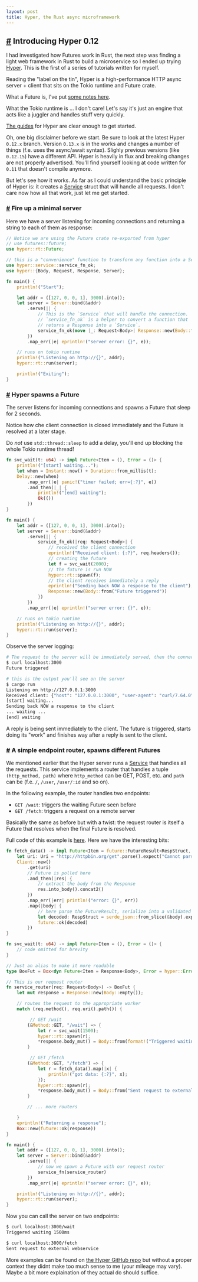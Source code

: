 ```yaml
---
layout: post
title: Hyper, the Rust async microframework
---
```


## <a id="part_1" href="#part_1" class="header-anchor">#</a> Introducing Hyper 0.12

I had investigated how Futures work in Rust, the next step was finding a light web framework in Rust to build a microservice so I ended up trying [Hyper](https://hyper.rs). This is the first of a series of tutorials written for myself.

Reading the "label on the tin", Hyper is a high-performance HTTP async server + client that sits on the Tokio runtime and Future crate.

What a Future is, I've put [some notes here](/2019/07/17/rust-future-examples.html).

What the Tokio runtime is ... I don't care! Let's say it's just an engine that acts like a juggler and handles stuff very quickly.

[The guides](https://hyper.rs/guides/) for Hyper are clear enough to get started.

Oh, one big disclaimer before we start. Be sure to look at the latest Hyper `0.12.x` branch. Version `0.13.x` is in the works and changes a number of things (f.e. uses the async/await syntax). Slighly previous versions (like `0.12.15`) have a different API. Hyper is heavily in flux and breaking changes are not properly advertised. You'll find yourself looking at code written for `0.11` that doesn't compile anymore.

But let's see how it works. As far as I could understand the basic principle of Hyper is: it creates a [Service](https://docs.rs/hyper/0.12.33/hyper/service/trait.Service.html) struct that will handle all requests. I don't care now how all that work, just let me get started.

### <a id="part_1" href="#part_1" class="header-anchor">#</a> Fire up a minimal server

Here we have a server listening for incoming connections and returning a string to each of them as response:

``` rust
// Notice we are using the Future crate re-exported from hyper
// use futures::future;
use hyper::rt::Future;

// this is a "convenience" function to transform any function into a Service
use hyper::service::service_fn_ok;
use hyper::{Body, Request, Response, Server};

fn main() {
    println!("Start");

    let addr = ([127, 0, 0, 1], 3000).into();
    let server = Server::bind(&addr)
        .serve(|| {
            // This is the `Service` that will handle the connection.
            // `service_fn_ok` is a helper to convert a function that
            // returns a Response into a `Service`.
            service_fn_ok(move |_: Request<Body>| Response::new(Body::from("Hello World!\n")))
        })
        .map_err(|e| eprintln!("server error: {}", e));

    // runs on tokio runtime
    println!("Listening on http://{}", addr);
    hyper::rt::run(server);

    println!("Exiting");
}
```

### <a id="part_2" href="#part_2" class="header-anchor">#</a> Hyper spawns a Future

The server listens for incoming connections and spawns a Future that sleep for 2 seconds.

Notice how che client connection is closed immediately and the Future is resolved at a later stage.

Do *not* use `std::thread::sleep` to add a delay, you'll end up blocking the whole Tokio runtime thread!

``` rust
fn svc_wait(t: u64) -> impl Future<Item = (), Error = ()> {
    println!("[start] waiting...");
    let when = Instant::now() + Duration::from_millis(t);
    Delay::new(when)
        .map_err(|e| panic!("timer failed; err={:?}", e))
        .and_then(|_| {
            println!("[end] waiting");
            Ok(())
        })
}

fn main() {
    let addr = ([127, 0, 0, 1], 3000).into();
    let server = Server::bind(&addr)
        .serve(|| {
            service_fn_ok(|req: Request<Body>| {
                // received the client connection
                eprintln!("Received client: {:?}", req.headers());
                // creating the future
                let f = svc_wait(2000);
                // the future is run NOW
                hyper::rt::spawn(f);
                // the client receives immediately a reply
                eprintln!("Sending back NOW a response to the client");
                Response::new(Body::from("Future triggered"))
            })
        })
        .map_err(|e| eprintln!("server error: {}", e));

    // runs on tokio runtime
    println!("Listening on http://{}", addr);
    hyper::rt::run(server);
}
```

Observe the server logging:

``` bash
# The request to the server will be immediately served, then the connection closed
$ curl localhost:3000
Future triggered

# this is the output you'll see on the server
$ cargo run
Listening on http://127.0.0.1:3000
Received client: {"host": "127.0.0.1:3000", "user-agent": "curl/7.64.0", "accept": "*/*"}
[start] waiting...
Sending back NOW a response to the client
... waiting ...
[end] waiting
```

A reply is being sent immediately to the client. The future is triggered, starts doing its "work" and finishes way after a reply is sent to the client.

### <a id="part_3" href="#part_3" class="header-anchor">#</a> A simple endpoint router, spawns different Futures

We mentioned earlier that the Hyper server runs a [Service](https://docs.rs/hyper/0.12.33/hyper/service/trait.Service.html) that handles all the requests. This service implements a router that handles a tuple `(http_method, path)` where `http_method` can be GET, POST, etc. and `path` can be (f.e. `/`, `/user`, `/user/:id` and so on).

In the following example, the router handles two endpoints:
- `GET /wait`: triggers the waiting Future seen before
- `GET /fetch`: triggers a request on a remote server

Basically the same as before but with a twist: the request router is itself a Future that resolves when the final Future is resolved.

Full code of this example is [here](https://github.com/apiraino/rust-future-explorations/tree/master/hyper-router). Here we have the interesting bits:

``` rust
fn fetch_data() -> impl Future<Item = future::FutureResult<RespStruct, String>, Error = ()> {
    let uri: Uri = "http://httpbin.org/get".parse().expect("Cannot parse URL");
    Client::new()
        .get(uri)
        // Future is polled here
        .and_then(|res| {
            // extract the body from the Response
            res.into_body().concat2()
        })
        .map_err(|err| println!("error: {}", err))
        .map(|body| {
            // here parse the FutureResult, serialize into a validated Struct
            let decoded: RespStruct = serde_json::from_slice(&body).expect("Couldn't deserialize");
            future::ok(decoded)
        })
}

fn svc_wait(t: u64) -> impl Future<Item = (), Error = ()> {
    // code omitted for brevity
}

// Just an alias to make it more readable
type BoxFut = Box<dyn Future<Item = Response<Body>, Error = hyper::Error> + Send>;

// This is our request router
fn service_router(req: Request<Body>) -> BoxFut {
    let mut response = Response::new(Body::empty());

    // routes the request to the appropriate worker
    match (req.method(), req.uri().path()) {

         // GET /wait
        (&Method::GET, "/wait") => {
            let r = svc_wait(1500);
            hyper::rt::spawn(r);
            *response.body_mut() = Body::from(format!("Triggered waiting {}ms", 1500));
        }

         // GET /fetch
        (&Method::GET, "/fetch") => {
            let r = fetch_data().map(|x| {
                println!("got data: {:?}", x);
            });
            hyper::rt::spawn(r);
            *response.body_mut() = Body::from("Sent request to external webservice");
        }

        // ... more routers

    }
    eprintln!("Returning a response");
    Box::new(future::ok(response))
}

fn main() {
    let addr = ([127, 0, 0, 1], 3000).into();
    let server = Server::bind(&addr)
        .serve(|| {
            // now we spawn a Future with our request router
            service_fn(service_router)
        })
        .map_err(|e| eprintln!("server error: {}", e));

    println!("Listening on http://{}", addr);
    hyper::rt::run(server);
}
```

Now you can call the server on two endpoints:

``` bash
$ curl localhost:3000/wait
Triggered waiting 1500ms

$ curl localhost:3000/fetch
Sent request to external webservice
```

More examples can be found on [the Hyper GitHub repo](https://github.com/hyperium/hyper/tree/v0.12.33/examples) but without a proper context they didnt make too much sense to me (your mileage may vary). Maybe a bit more explaination of they actual do should suffice.
